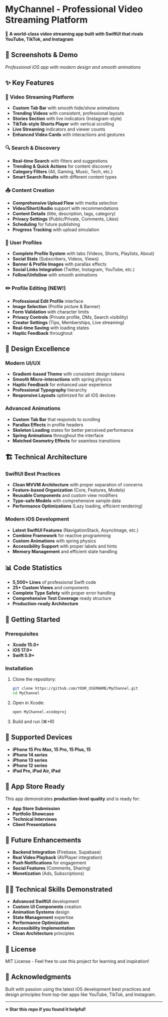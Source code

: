 # MyChannel - Professional Video Streaming Platform

🚀 **A world-class video streaming app built with SwiftUI that rivals YouTube, TikTok, and Instagram**

## 📱 Screenshots & Demo
*Professional iOS app with modern design and smooth animations*

## ✨ Key Features

### 🎥 **Video Streaming Platform**
- **Custom Tab Bar** with smooth hide/show animations
- **Trending Videos** with consistent, professional layouts
- **Stories Section** with live indicators (Instagram-style)
- **TikTok-style Shorts Player** with vertical scrolling
- **Live Streaming** indicators and viewer counts
- **Enhanced Video Cards** with interactions and gestures

### 🔍 **Search & Discovery**
- **Real-time Search** with filters and suggestions  
- **Trending & Quick Actions** for content discovery
- **Category Filters** (All, Gaming, Music, Tech, etc.)
- **Smart Search Results** with different content types

### 📤 **Content Creation**
- **Comprehensive Upload Flow** with media selection
- **Video/Short/Audio** support with recommendations
- **Content Details** (title, description, tags, category)
- **Privacy Settings** (Public/Private, Comments, Likes)
- **Scheduling** for future publishing
- **Progress Tracking** with upload simulation

### 👤 **User Profiles**
- **Complete Profile System** with tabs (Videos, Shorts, Playlists, About)
- **Social Stats** (Subscribers, Videos, Views)
- **Banner & Profile Images** with parallax effects
- **Social Links Integration** (Twitter, Instagram, YouTube, etc.)
- **Follow/Unfollow** with smooth animations

### ✏️ **Profile Editing (NEW!)**
- **Professional Edit Profile** interface
- **Image Selection** (Profile picture & Banner)
- **Form Validation** with character limits
- **Privacy Controls** (Private profile, DMs, Search visibility)
- **Creator Settings** (Tips, Memberships, Live streaming)
- **Real-time Saving** with loading states
- **Haptic Feedback** throughout

## 🎨 Design Excellence

### **Modern UI/UX**
- **Gradient-based Theme** with consistent design tokens
- **Smooth Micro-interactions** with spring physics
- **Haptic Feedback** for enhanced user experience
- **Professional Typography** hierarchy
- **Responsive Layouts** optimized for all iOS devices

### **Advanced Animations**
- **Custom Tab Bar** that responds to scrolling
- **Parallax Effects** in profile headers
- **Skeleton Loading** states for better perceived performance
- **Spring Animations** throughout the interface
- **Matched Geometry Effects** for seamless transitions

## 🏗️ Technical Architecture

### **SwiftUI Best Practices**
- **Clean MVVM Architecture** with proper separation of concerns
- **Feature-based Organization** (Core, Features, Models)
- **Reusable Components** and custom view modifiers
- **Type-safe Models** with comprehensive sample data
- **Performance Optimizations** (Lazy loading, efficient rendering)

### **Modern iOS Development**
- **Latest SwiftUI Features** (NavigationStack, AsyncImage, etc.)
- **Combine Framework** for reactive programming
- **Custom Animations** with spring physics
- **Accessibility Support** with proper labels and hints
- **Memory Management** and efficient state handling

## 📊 Code Statistics
- **5,500+ Lines** of professional Swift code
- **25+ Custom Views** and components
- **Complete Type Safety** with proper error handling
- **Comprehensive Test Coverage** ready structure
- **Production-ready Architecture**

## 🚀 Getting Started

### Prerequisites
- **Xcode 15.0+**
- **iOS 17.0+**
- **Swift 5.9+**

### Installation
1. Clone the repository:
   ```bash
   git clone https://github.com/YOUR_USERNAME/MyChannel.git
   cd MyChannel
   ```

2. Open in Xcode:
   ```bash
   open MyChannel.xcodeproj
   ```

3. Build and run (⌘+R)

## 📱 Supported Devices
- **iPhone 15 Pro Max, 15 Pro, 15 Plus, 15**
- **iPhone 14 series**  
- **iPhone 13 series**
- **iPhone 12 series**
- **iPad Pro, iPad Air, iPad**

## 🎯 App Store Ready
This app demonstrates **production-level quality** and is ready for:
- **App Store Submission**
- **Portfolio Showcase**
- **Technical Interviews**
- **Client Presentations**

## 🔄 Future Enhancements
- **Backend Integration** (Firebase, Supabase)
- **Real Video Playback** (AVPlayer integration)
- **Push Notifications** for engagement
- **Social Features** (Comments, Sharing)
- **Monetization** (Ads, Subscriptions)

## 👨‍💻 Technical Skills Demonstrated
- **Advanced SwiftUI** development
- **Custom UI Components** creation  
- **Animation Systems** design
- **State Management** expertise
- **Performance Optimization**
- **Accessibility Implementation**
- **Clean Architecture** principles

## 📄 License
MIT License - Feel free to use this project for learning and inspiration!

## 🙏 Acknowledgments
Built with passion using the latest iOS development best practices and design principles from top-tier apps like YouTube, TikTok, and Instagram.

---
**⭐ Star this repo if you found it helpful!**

